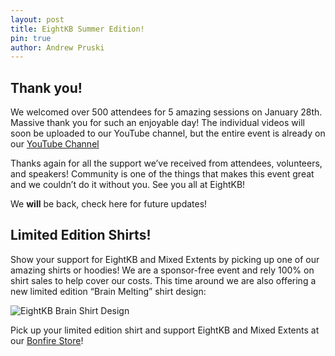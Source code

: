 ```yaml
---
layout: post
title: EightKB Summer Edition!
pin: true
author: Andrew Pruski
---
```


## Thank you!

We welcomed over 500 attendees for 5 amazing sessions on January 28th. Massive thank you for such an enjoyable day!
The individual videos will soon be uploaded to our YouTube channel, but the entire event is already on our [YouTube Channel](https://eightkb.online/streaming/)

Thanks again for all the support we’ve received from attendees, volunteers, and speakers! Community is one of the things that makes this event great and we couldn’t do it without you. See you all at EightKB!

We **will** be back, check here for future updates!

## Limited Edition Shirts!
Show your support for EightKB and Mixed Extents by picking up one of our amazing shirts or hoodies! We are a sponsor-free event and rely 100% on shirt sales to help cover our costs. This time around we are also offering a new limited edition “Brain Melting” shirt design:

![EightKB Brain Shirt Design](/img/8kbbrains.png)

Pick up your limited edition shirt and support EightKB and Mixed Extents at our [Bonfire Store](https://www.bonfire.com/store/eightkb/)!